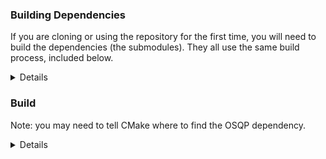 ### Building Dependencies

If you are cloning or using the repository for the first time, you will need to
build the dependencies (the submodules). They all use the same build process,
included below.

<p>
<details>

Note: If you want to make the dependencies available system-wide, follow the
`make` command with `sudo make install`.

#### Eigen

```bash
cd ~/Workspace/game-engine-student/src/dependencies/P4/dependencies/eigen
mkdir build 
cd build
cmake ..
make -j4
```

#### osqp

```bash
cd ~/Workspace/game-engine-student/src/dependencies/P4/dependencies/osqp
mkdir build 
cd build
cmake ..
make -j4
sudo make install
```

#### p4

```bash
cd ~/Workspace/game-engine-student/src/dependencies/P4/
mkdir build 
cd build
cmake ..
make -j4
```

#### mg-msgs

```bash
cd ~/Workspace/game-engine-student/src/dependencies/mg-msgs/
mkdir build 
cd build
cmake ..
make -j4
```

#### yaml-cpp

```bash
cd ~/Workspace/game-engine-student/src/dependencies/yaml-cpp/
mkdir build 
cd build
cmake ..
make -j4
```

</details>
</p>

### Build

Note: you may need to tell CMake where to find the OSQP dependency. 

<p>
<details>
To do this, open the cmake curses interface:

```bash
mkdir build # (if the build directory hasn't already been created)
cd build
cmake ..
```
Navigate to the `osqp_DIR` setting and change it to the location of the osqp binaries. It may be different depending where you cloned the repositories to, but for my virtual machine, it looks something like this:
```
/home/aerial-robotics/Workspace/game-engine-student/src/dependencies/P4/dependencies/osqp/build
```
</details>
</p>
